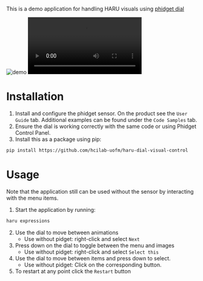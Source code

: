 This is a demo application for handling HARU visuals using [phidget dial](https://www.phidgets.com/?tier=3&catid=15&pcid=13&prodid=982)

![demo](media/demo.gif)
![demo](media/demo2.mp4)

# Installation
1. Install and configure the phidget sensor. On the product see the `User Guide` tab. Additional examples can be found under the `Code Samples` tab.
2. Ensure the dial is working correctly with the same code or using Phidget Control Panel.
3. Install this as a package using pip:

```sh
pip install https://github.com/hcilab-uofm/haru-dial-visual-control
```

# Usage

Note that the application still can be used without the sensor by interacting with the menu items.

1. Start the application by running:
```sh
haru expressions
```
2. Use the dial to move between animations
   - Use without pidget: right-click and select `Next`
3. Press down on the dial to toggle between the menu and images
   - Use without pidget: right-click and select `Select this`
4. Use the dial to move between items and press down to select.
   - Use without pidget: Click on the corresponding button.
5. To restart at any point click the `Restart` button
